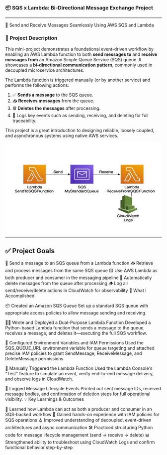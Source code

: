 ### 📦 SQS x Lambda: Bi-Directional Message Exchange Project

---

🔁 Send and Receive Messages Seamlessly Using AWS SQS and Lambda


### 📌 Project Description

This mini-project demonstrates a foundational event-driven workflow by enabling an AWS Lambda function to both **send messages to** and **receive messages from** an Amazon Simple Queue Service (SQS) queue. It showcases a **bi-directional communication pattern**, commonly used in decoupled microservice architectures.

The Lambda function is triggered manually (or by another service) and performs the following actions:

1. ✅ **Sends a message** to the SQS queue.
2. 📥 **Receives messages** from the queue.
3. 🗑️ **Deletes the messages** after processing.
4. 🧾 Logs key events such as sending, receiving, and deleting for full traceability.

This project is a great introduction to designing reliable, loosely coupled, and asynchronous systems using native AWS services.

![Alt Text](700x400_sqs_lambda_cloudwatch_lc.jpg)

---

##  ✅ Project Goals

📨 Send a message to an SQS queue from a Lambda function
📥 Retrieve and process messages from the same SQS queue
🟨 Use AWS Lambda as both producer and consumer in the messaging pipeline
🧼 Automatically delete messages from the queue after processing
🪵 Log all send/receive/delete actions in CloudWatch for observability
🔧 What I Accomplished

📦 Created an Amazon SQS Queue
    Set up a standard SQS queue with appropriate access policies to allow message sending and receiving.

🧑‍💻 Wrote and Deployed a Dual-Purpose Lambda Function
    Developed a Python-based Lambda function that sends a message to the queue, receives a message, and deletes it—executing the full SQS workflow.

🔐 Configured Environment Variables and IAM Permissions
    Used the SQS_QUEUE_URL environment variable for queue targeting and attached precise IAM policies to grant SendMessage, ReceiveMessage, and DeleteMessage permissions.

🧪 Manually Triggered the Lambda Function
    Used the Lambda Console's "Test" feature to simulate an event, verify end-to-end message delivery, and observe logs in CloudWatch.

📄 Logged Message Lifecycle Events
    Printed out sent message IDs, received message bodies, and confirmation of deletion steps for full operational visibility.
💡 Key Learnings & Outcomes

🔁 Learned how Lambda can act as both a producer and consumer in an SQS-backed workflow
🔑 Gained hands-on experience with IAM policies for SQS operations
🪝 Improved understanding of decoupled, event-driven architectures and async communication
🛠️ Practiced structuring Python code for message lifecycle management (send → receive → delete)
📊 Strengthened ability to troubleshoot using CloudWatch Logs and confirm functional behavior step-by-step



